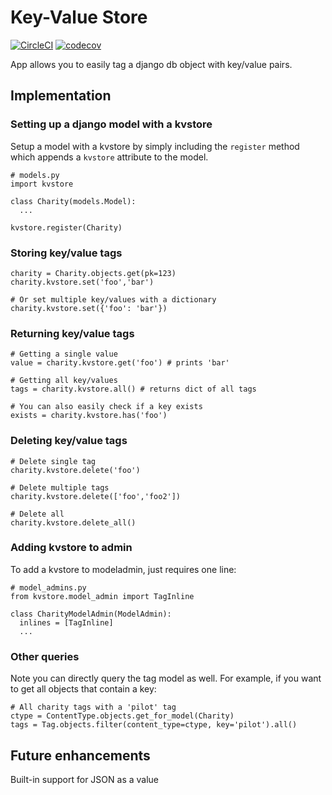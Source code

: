 # Key-Value Store

[![CircleCI](https://circleci.com/gh/infoscout/kvstore/tree/master.svg?style=svg)](https://circleci.com/gh/infoscout/kvstore/tree/master)
[![codecov](https://codecov.io/gh/infoscout/kvstore/branch/master/graph/badge.svg)](https://codecov.io/gh/infoscout/kvstore)

App allows you to easily tag a django db object with key/value pairs.

## Implementation

### Setting up a django model with a kvstore

Setup a model with a kvstore by simply including the `register` method which appends a `kvstore` attribute to the model.

    # models.py
    import kvstore

    class Charity(models.Model):
      ...

    kvstore.register(Charity)

### Storing key/value tags

    charity = Charity.objects.get(pk=123)
    charity.kvstore.set('foo','bar')

    # Or set multiple key/values with a dictionary
    charity.kvstore.set({'foo': 'bar'})

### Returning key/value tags

    # Getting a single value
    value = charity.kvstore.get('foo') # prints 'bar'

    # Getting all key/values
    tags = charity.kvstore.all() # returns dict of all tags

    # You can also easily check if a key exists
    exists = charity.kvstore.has('foo')

### Deleting key/value tags

    # Delete single tag
    charity.kvstore.delete('foo')

    # Delete multiple tags
    charity.kvstore.delete(['foo','foo2'])

    # Delete all
    charity.kvstore.delete_all()

### Adding kvstore to admin

To add a kvstore to modeladmin, just requires one line:

    # model_admins.py
    from kvstore.model_admin import TagInline

    class CharityModelAdmin(ModelAdmin):
      inlines = [TagInline]
      ...

### Other queries

Note you can directly query the tag model as well. For example, if you want to get all objects that contain a key:

    # All charity tags with a 'pilot' tag
    ctype = ContentType.objects.get_for_model(Charity)
    tags = Tag.objects.filter(content_type=ctype, key='pilot').all()

## Future enhancements

Built-in support for JSON as a value
